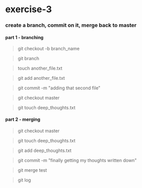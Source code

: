 # exercise-3
### create a branch, commit on it, merge back to master
#### part 1 - branching
> git checkout -b branch_name

> git branch

> touch another_file.txt

> git add another_file.txt

> git commit -m "adding that second file"

> git checkout master

> git touch deep_thoughts.txt

#### part 2 - merging
> git checkout master

> git touch deep_thoughts.txt

> git add deep_thoughts.txt

> git commit -m "finally getting my thoughts written down"

> git merge test

> git log


